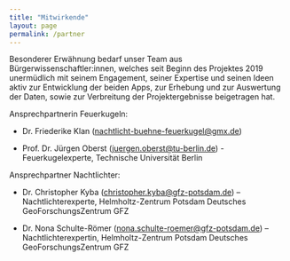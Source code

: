 ```yaml
---
title: "Mitwirkende"
layout: page
permalink: /partner
---
```


Besonderer Erwähnung bedarf unser Team aus Bürgerwissenschaftler:innen, welches seit Beginn des Projektes 2019 unermüdlich mit seinem Engagement, seiner Expertise und seinen Ideen aktiv zur Entwicklung der beiden Apps, zur Erhebung und zur Auswertung der Daten, sowie zur Verbreitung der Projektergebnisse beigetragen hat.

Ansprechpartnerin Feuerkugeln:

- Dr. Friederike Klan ([nachtlicht-buehne-feuerkugel@gmx.de](mailto:nachtlicht-buehne-feuerkugel@gmx.de.))

- Prof. Dr. Jürgen Oberst ([juergen.oberst@tu-berlin.de](mailto:juergen.oberst@tu-berlin.de)) - Feuerkugelexperte, Technische Universität Berlin


Ansprechpartner Nachtlichter:

- Dr. Christopher Kyba ([christopher.kyba@gfz-potsdam.de](mailto:christopher.kyba@gfz-potsdam.de)) – Nachtlichterexperte, Helmholtz-Zentrum Potsdam Deutsches GeoForschungsZentrum GFZ  

- Dr. Nona Schulte-Römer ([nona.schulte-roemer@gfz-potsdam.de](mailto:nona.schulte-roemer@gfz-potsdam.de)) – Nachtlichterexpertin, Helmholtz-Zentrum Potsdam Deutsches GeoForschungsZentrum GFZ  
